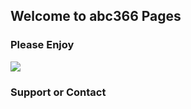 ## Welcome to abc366 Pages


### Please Enjoy


<img src="https://api.ixiaowai.cn/gqapi/gqapi.php">



### Support or Contact


